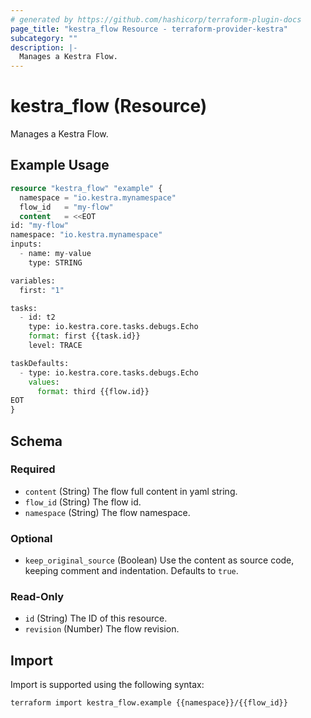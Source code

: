 ```yaml
---
# generated by https://github.com/hashicorp/terraform-plugin-docs
page_title: "kestra_flow Resource - terraform-provider-kestra"
subcategory: ""
description: |-
  Manages a Kestra Flow.
---
```


# kestra_flow (Resource)

Manages a Kestra Flow.

## Example Usage

```terraform
resource "kestra_flow" "example" {
  namespace = "io.kestra.mynamespace"
  flow_id   = "my-flow"
  content   = <<EOT
id: "my-flow"
namespace: "io.kestra.mynamespace"
inputs:
  - name: my-value
    type: STRING

variables:
  first: "1"

tasks:
  - id: t2
    type: io.kestra.core.tasks.debugs.Echo
    format: first {{task.id}}
    level: TRACE

taskDefaults:
  - type: io.kestra.core.tasks.debugs.Echo
    values:
      format: third {{flow.id}}
EOT
}
```

<!-- schema generated by tfplugindocs -->
## Schema

### Required

- `content` (String) The flow full content in yaml string.
- `flow_id` (String) The flow id.
- `namespace` (String) The flow namespace.

### Optional

- `keep_original_source` (Boolean) Use the content as source code, keeping comment and indentation. Defaults to `true`.

### Read-Only

- `id` (String) The ID of this resource.
- `revision` (Number) The flow revision.

## Import

Import is supported using the following syntax:

```shell
terraform import kestra_flow.example {{namespace}}/{{flow_id}}
```
